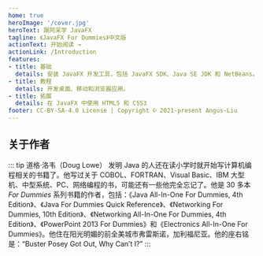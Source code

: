 ```yaml
---
home: true
heroImage: '/cover.jpg'
heroText: 跟阿呆学 JavaFX
tagline: 《JavaFX For Dummies》中文版
actionText: 开始阅读 →
actionLink: /Introduction
features:
- title: 基础
  details: 安装 JavaFX 开发工具，包括 JavaFX SDK、Java SE JDK 和 NetBeans。
- title: 教程
  details: 开发桌面、移动和浏览器应用。
- title: 拓展
  details: 在 JavaFX 中使用 HTML5 和 CSS3
footer: CC-BY-SA-4.0 License | Copyright © 2021-present Angus-Liu
---
```


## 关于作者

::: tip 道格·洛韦（Doug Lowe）
发明 Java 的人还在读小学时就开始写计算机编程相关的书籍了。他写过关于 COBOL、FORTRAN、Visual Basic、IBM 大型机、中型系统、PC、网络编程的书，可能还有一些他完全忘记了。他是 30 多本 *For Dummies* 系列书籍的作者，包括：《Java All-In-One For Dummies, 4th Edition》、《Java For Dummies Quick Reference》、《Networking For Dummies, 10th Edition》、《Networking All-In-One For Dummies, 4th Edition》、《PowerPoint 2013 For Dummies》和《Electronics All-In-One For Dummies》。他住在阳光明媚的前全美城市弗雷斯诺，加利福尼亚。他的座右铭是：“Buster Posey Got Out, Why Can’t I?”
:::

